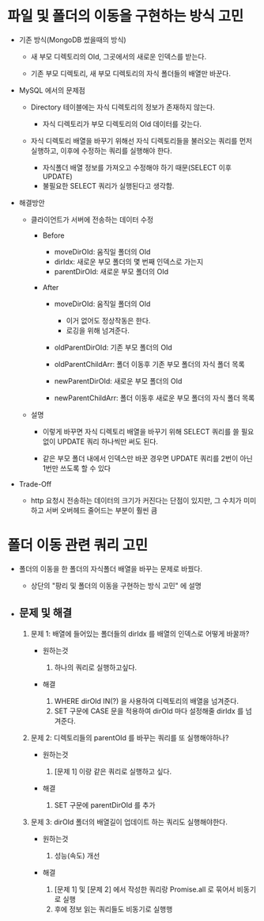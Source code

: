 # 파일 및 폴더의 이동을 구현하는 방식 고민

- 기존 방식(MongoDB 썼을때의 방식)

    - 새 부모 디렉토리의 OId, 그곳에서의 새로운 인덱스를 받는다.

    - 기존 부모 디렉토리, 새 부모 디렉토리의 자식 폴더들의 배열만 바꾼다.

- MySQL 에서의 문제점

    - Directory 테이블에는 자식 디렉토리의 정보가 존재하지 않는다.

        - 자식 디렉토리가 부모 디렉토리의 OId 데이터를 갖는다.

    - 자식 디렉토리 배열을 바꾸기 위해선 자식 디렉토리들을 불러오는 쿼리를 먼저 실행하고, 이후에 수정하는 쿼리를 실행해야 한다.
        
        - 자식폴더 배열 정보를 가져오고 수정해야 하기 때문(SELECT 이후 UPDATE)
        - 불필요한 SELECT 쿼리가 실행된다고 생각함.

- 해결방안

    - 클라이언트가 서버에 전송하는 데이터 수정

        - Before
            
            - moveDirOId: 움직일 폴더의 OId
            - dirIdx: 새로운 부모 폴더의 몇 번째 인덱스로 가는지
            - parentDirOId: 새로운 부모 폴더의 OId

        - After

            - moveDirOId: 움직일 폴더의 OId
            
                - 이거 없어도 정상작동은 한다.
                - 로깅을 위해 넘겨준다.
            - oldParentDirOId: 기존 부모 폴더의 OId
            - oldParentChildArr: 폴더 이동후 기존 부모 폴더의 자식 폴더 목록
            - newParentDirOId: 새로운 부모 폴더의 OId
            - newParentChildArr: 폴더 이동후 새로운 부모 폴더의 자식 폴더 목록

    - 설명

        - 이렇게 바꾸면 자식 디렉토리 배열을 바꾸기 위해 SELECT 쿼리를 쓸 필요 없이 UPDATE 쿼리 하나씩만 써도 된다.
        
        - 같은 부모 폴더 내에서 인덱스만 바꾼 경우면 UPDATE 쿼리를 2번이 아닌 1번만 쓰도록 할 수 있다

        

- Trade-Off

    - http 요청시 전송하는 데이터의 크기가 커진다는 단점이 있지만, 그 수치가 미미하고 서버 오버헤드 줄어드는 부분이 훨씬 큼  


# 폴더 이동 관련 쿼리 고민

- 폴더의 이동을 한 폴더의 자식폴더 배열을 바꾸는 문제로 바꿨다.

    - 상단의 "팡리 및 폴더의 이동을 구현하는 방식 고민" 에 설명

- ## 문제 및 해결

    1. 문제 1: 배열에 들어있는 폴더들의 dirIdx 를 배열의 인덱스로 어떻게 바꿀까?

        - 원하는것

            1. 하나의 쿼리로 실행하고싶다.

        - 해결

            1. WHERE dirOId IN(?) 을 사용하여 디렉토리의 배열을 넘겨준다.
            2. SET 구문에 CASE 문을 적용하여 dirOId 마다 설정해줄 dirIdx 를 넘겨준다.

    2. 문제 2: 디렉토리들의 parentOId 를 바꾸는 쿼리를 또 실행해야하나?

        - 원하는것
            
            1. [문제 1] 이랑 같은 쿼리로 실행하고 싶다.

        - 해결

            1. SET 구문에 parentDirOId 를 추가
    
    3. 문제 3: dirOId 폴더의 배열길이 업데이트 하는 쿼리도 실행해야한다.

        - 원하는것

            1. 성능(속도) 개선

        - 해결

            1. [문제 1] 및 [문제 2] 에서 작성한 쿼리랑 Promise.all 로 묶어서 비동기로 실행
            2. 후에 정보 읽는 쿼리들도 비동기로 실행행

        